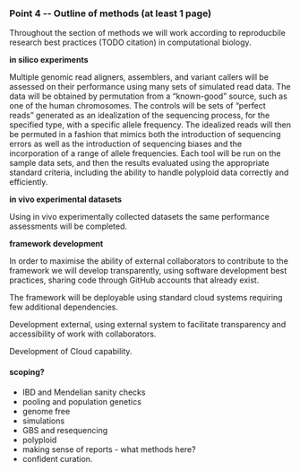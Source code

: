 ### Point 4 -- Outline of methods (at least 1 page)

Throughout the section of methods we will work according to reproducbile research best practices (TODO citation) in computational biology.

**in silico experiments**

Multiple genomic read aligners, assemblers, and variant callers will be assessed on their performance using many sets of simulated read data. The data will be obtained by permutation from a “known-good” source, such as one of the human chromosomes. The controls will be sets of “perfect reads” generated as an idealization of the sequencing process, for the specified type, with a specific allele frequency. The idealized reads will then be permuted in a fashion that mimics both the introduction of sequencing errors as well as the introduction of sequencing biases and the incorporation of a range of allele frequencies. Each tool will be run on the sample data sets, and then the results evaluated using the appropriate standard criteria, including the ability to handle polyploid data correctly and efficiently.

**in vivo experimental datasets**

Using in vivo experimentally collected datasets the same performance assessments will be completed.

**framework development**

In order to maximise the ability of external collaborators to contribute to the framework we will develop transparently, using software development best practices, sharing code through GitHub accounts that already exist.

The framework will be deployable using standard cloud systems requiring few additional dependencies.


Development external, using external system to facilitate transparency and accessibility of work with collaborators.

Development of Cloud capability.


#### scoping?

* IBD and Mendelian sanity checks
* pooling and population genetics
* genome free
* simulations
* GBS and resequencing
* polyploid
* making sense of reports - what methods here?
* confident curation.
